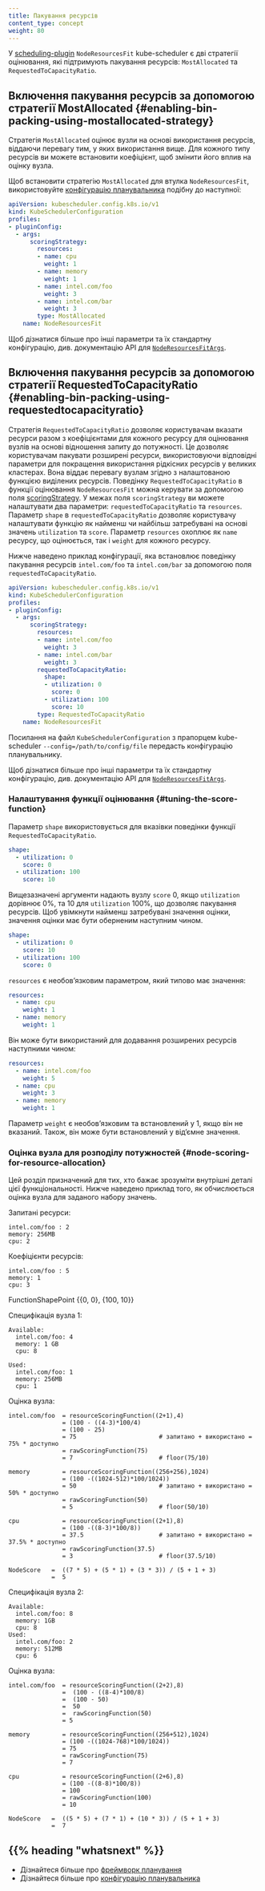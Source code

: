```yaml
---
title: Пакування ресурсів
content_type: concept
weight: 80
---
```


<!-- overview -->

У [scheduling-plugin](/docs/reference/scheduling/config/#scheduling-plugins) `NodeResourcesFit` kube-scheduler є дві стратегії оцінювання, які підтримують пакування ресурсів: `MostAllocated` та `RequestedToCapacityRatio`.

<!-- body -->

## Включення пакування ресурсів за допомогою стратегії MostAllocated {#enabling-bin-packing-using-mostallocated-strategy}

Стратегія `MostAllocated` оцінює вузли на основі використання ресурсів, віддаючи перевагу тим, у яких використання вище. Для кожного типу ресурсів ви можете встановити коефіцієнт, щоб змінити його вплив на оцінку вузла.

Щоб встановити стратегію `MostAllocated` для втулка `NodeResourcesFit`, використовуйте [конфігурацію планувальника](/docs/reference/scheduling/config) подібну до наступної:

```yaml
apiVersion: kubescheduler.config.k8s.io/v1
kind: KubeSchedulerConfiguration
profiles:
- pluginConfig:
  - args:
      scoringStrategy:
        resources:
        - name: cpu
          weight: 1
        - name: memory
          weight: 1
        - name: intel.com/foo
          weight: 3
        - name: intel.com/bar
          weight: 3
        type: MostAllocated
    name: NodeResourcesFit
```

Щоб дізнатися більше про інші параметри та їх стандартну конфігурацію, див. документацію API для [`NodeResourcesFitArgs`](/docs/reference/config-api/kube-scheduler-config.v1/#kubescheduler-config-k8s-io-v1-NodeResourcesFitArgs).

## Включення пакування ресурсів за допомогою стратегії RequestedToCapacityRatio {#enabling-bin-packing-using-requestedtocapacityratio}

Стратегія `RequestedToCapacityRatio` дозволяє користувачам вказати ресурси разом з коефіцієнтами для кожного ресурсу для оцінювання вузлів на основі відношення запиту до потужності. Це дозволяє користувачам пакувати розширені ресурси, використовуючи відповідні параметри для покращення використання рідкісних ресурсів у великих кластерах. Вона віддає перевагу вузлам згідно з налаштованою функцією виділених ресурсів. Поведінку `RequestedToCapacityRatio` в функції оцінювання `NodeResourcesFit` можна керувати за допомогою поля [scoringStrategy](/docs/reference/config-api/kube-scheduler-config.v1/#kubescheduler-config-k8s-io-v1-ScoringStrategy). У межах поля `scoringStrategy` ви можете налаштувати два параметри: `requestedToCapacityRatio` та `resources`. Параметр `shape` в `requestedToCapacityRatio` дозволяє користувачу налаштувати функцію як найменш чи найбільш затребувані на основі значень `utilization` та `score`. Параметр `resources` охоплює як `name` ресурсу, що оцінюється, так і `weight` для кожного ресурсу.

Нижче наведено приклад конфігурації, яка встановлює поведінку пакування ресурсів  `intel.com/foo` та `intel.com/bar` за допомогою поля `requestedToCapacityRatio`.

```yaml
apiVersion: kubescheduler.config.k8s.io/v1
kind: KubeSchedulerConfiguration
profiles:
- pluginConfig:
  - args:
      scoringStrategy:
        resources:
        - name: intel.com/foo
          weight: 3
        - name: intel.com/bar
          weight: 3
        requestedToCapacityRatio:
          shape:
          - utilization: 0
            score: 0
          - utilization: 100
            score: 10
        type: RequestedToCapacityRatio
    name: NodeResourcesFit
```

Посилання на файл `KubeSchedulerConfiguration` з прапорцем kube-scheduler `--config=/path/to/config/file` передасть конфігурацію планувальнику.

Щоб дізнатися більше про інші параметри та їх стандартну конфігурацію, див. документацію API для [`NodeResourcesFitArgs`](/docs/reference/config-api/kube-scheduler-config.v1/#kubescheduler-config-k8s-io-v1-NodeResourcesFitArgs).

### Налаштування функції оцінювання {#tuning-the-score-function}

Параметр `shape` використовується для вказівки поведінки функції `RequestedToCapacityRatio`.

```yaml
shape:
  - utilization: 0
    score: 0
  - utilization: 100
    score: 10
```

Вищезазначені аргументи надають вузлу `score` 0, якщо `utilization` дорівнює 0%, та 10 для `utilization` 100%, що дозволяє пакування ресурсів. Щоб увімкнути найменш затребувані значення оцінки, значення оцінки має бути оберненим наступним чином.

```yaml
shape:
  - utilization: 0
    score: 10
  - utilization: 100
    score: 0
```

`resources` є необовʼязковим параметром, який типово має значення:

```yaml
resources:
  - name: cpu
    weight: 1
  - name: memory
    weight: 1
```

Він може бути використаний для додавання розширених ресурсів наступними чином:

```yaml
resources:
  - name: intel.com/foo
    weight: 5
  - name: cpu
    weight: 3
  - name: memory
    weight: 1
```

Параметр `weight` є необовʼязковим та встановлений у 1, якщо він не вказаний. Також, він може бути встановлений у відʼємне значення.

### Оцінка вузла для розподілу потужностей {#node-scoring-for-resource-allocation}

Цей розділ призначений для тих, хто бажає зрозуміти внутрішні деталі цієї функціональності. Нижче наведено приклад того, як обчислюється оцінка вузла для заданого набору значень.

Запитані ресурси:

```none
intel.com/foo : 2
memory: 256MB
cpu: 2
```

Коефіцієнти ресурсів:

```none
intel.com/foo : 5
memory: 1
cpu: 3
```

FunctionShapePoint {{0, 0}, {100, 10}}

Специфікація вузла 1:

```none
Available:
  intel.com/foo: 4
  memory: 1 GB
  cpu: 8

Used:
  intel.com/foo: 1
  memory: 256MB
  cpu: 1
```

Оцінка вузла:

```none
intel.com/foo  = resourceScoringFunction((2+1),4)
               = (100 - ((4-3)*100/4)
               = (100 - 25)
               = 75                       # запитано + використано = 75% * доступно
               = rawScoringFunction(75)
               = 7                        # floor(75/10)

memory         = resourceScoringFunction((256+256),1024)
               = (100 -((1024-512)*100/1024))
               = 50                       # запитано + використано = 50% * доступно
               = rawScoringFunction(50)
               = 5                        # floor(50/10)

cpu            = resourceScoringFunction((2+1),8)
               = (100 -((8-3)*100/8))
               = 37.5                     # запитано + використано = 37.5% * доступно
               = rawScoringFunction(37.5)
               = 3                        # floor(37.5/10)

NodeScore   =  ((7 * 5) + (5 * 1) + (3 * 3)) / (5 + 1 + 3)
            =  5
```

Специфікація вузла 2:

```none
Available:
  intel.com/foo: 8
  memory: 1GB
  cpu: 8
Used:
  intel.com/foo: 2
  memory: 512MB
  cpu: 6
```

Оцінка вузла:

```none
intel.com/foo  = resourceScoringFunction((2+2),8)
               =  (100 - ((8-4)*100/8)
               =  (100 - 50)
               =  50
               =  rawScoringFunction(50)
               = 5

memory         = resourceScoringFunction((256+512),1024)
               = (100 -((1024-768)*100/1024))
               = 75
               = rawScoringFunction(75)
               = 7

cpu            = resourceScoringFunction((2+6),8)
               = (100 -((8-8)*100/8))
               = 100
               = rawScoringFunction(100)
               = 10

NodeScore   =  ((5 * 5) + (7 * 1) + (10 * 3)) / (5 + 1 + 3)
            =  7

```

## {{% heading "whatsnext" %}}

- Дізнайтеся більше про [фреймворк планування](/docs/concepts/scheduling-eviction/scheduling-framework/)
- Дізнайтеся більше про [конфігурацію планувальника](/docs/reference/scheduling/config/)
